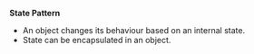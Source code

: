 **State Pattern**
- An object changes its behaviour based on an internal state.
- State can be encapsulated in an object.
